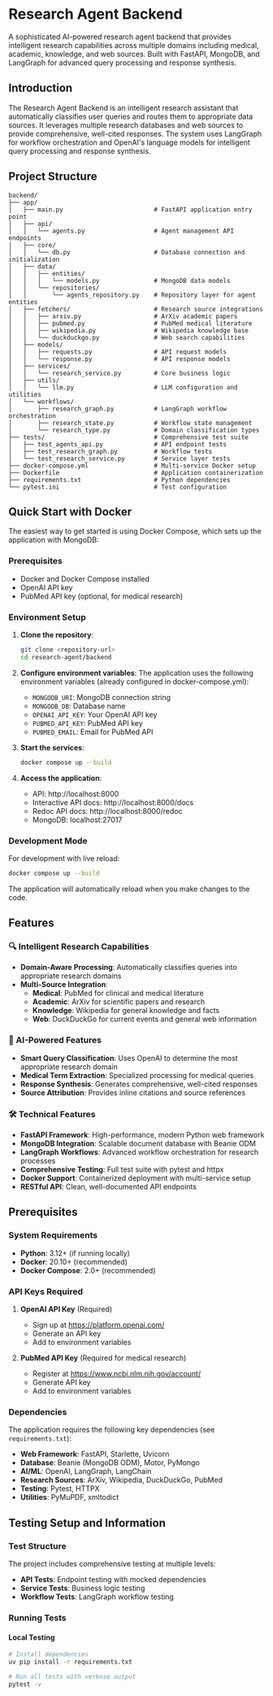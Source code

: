 # Research Agent Backend

A sophisticated AI-powered research agent backend that provides intelligent research capabilities across multiple domains including medical, academic, knowledge, and web sources. Built with FastAPI, MongoDB, and LangGraph for advanced query processing and response synthesis.

## Introduction

The Research Agent Backend is an intelligent research assistant that automatically classifies user queries and routes them to appropriate data sources. It leverages multiple research databases and web sources to provide comprehensive, well-cited responses. The system uses LangGraph for workflow orchestration and OpenAI's language models for intelligent query processing and response synthesis.

## Project Structure

```
backend/
├── app/
│   ├── main.py                         # FastAPI application entry point
│   ├── api/
│   │   └── agents.py                   # Agent management API endpoints
│   ├── core/
│   │   └── db.py                       # Database connection and initialization
│   ├── data/
│   │   ├── entities/
│   │   │   └── models.py               # MongoDB data models
│   │   └── repositories/
│   │       └── agents_repository.py    # Repository layer for agent entities
│   ├── fetchers/                       # Research source integrations
│   │   ├── arxiv.py                    # ArXiv academic papers
│   │   ├── pubmed.py                   # PubMed medical literature
│   │   ├── wikipedia.py                # Wikipedia knowledge base
│   │   └── duckduckgo.py               # Web search capabilities
│   ├── models/
│   │   ├── requests.py                 # API request models
│   │   └── response.py                 # API response models
│   ├── services/
│   │   └── research_service.py         # Core business logic
│   ├── utils/
│   │   └── llm.py                      # LLM configuration and utilities
│   └── workflows/
│       ├── research_graph.py           # LangGraph workflow orchestration
│       ├── research_state.py           # Workflow state management
│       └── research_type.py            # Domain classification types
├── tests/                              # Comprehensive test suite
│   ├── test_agents_api.py              # API endpoint tests
│   ├── test_research_graph.py          # Workflow tests
│   └── test_research_service.py        # Service layer tests
├── docker-compose.yml                  # Multi-service Docker setup
├── Dockerfile                          # Application containerization
├── requirements.txt                    # Python dependencies
└── pytest.ini                          # Test configuration
```

## Quick Start with Docker

The easiest way to get started is using Docker Compose, which sets up the application with MongoDB:

### Prerequisites

- Docker and Docker Compose installed
- OpenAI API key
- PubMed API key (optional, for medical research)

### Environment Setup

1. **Clone the repository**:
   ```bash
   git clone <repository-url>
   cd research-agent/backend
   ```

2. **Configure environment variables**:
   The application uses the following environment variables (already configured in docker-compose.yml):
   - `MONGODB_URI`: MongoDB connection string
   - `MONGODB_DB`: Database name
   - `OPENAI_API_KEY`: Your OpenAI API key
   - `PUBMED_API_KEY`: PubMed API key
   - `PUBMED_EMAIL`: Email for PubMed API

3. **Start the services**:
   ```bash
   docker compose up --build
   ```

4. **Access the application**:
   - API: http://localhost:8000
   - Interactive API docs: http://localhost:8000/docs
   - Redoc API docs: http://localhost:8000/redoc
   - MongoDB: localhost:27017

### Development Mode

For development with live reload:
```bash
docker compose up --build
```

The application will automatically reload when you make changes to the code.

## Features

### 🔍 Intelligent Research Capabilities

- **Domain-Aware Processing**: Automatically classifies queries into appropriate research domains
- **Multi-Source Integration**: 
  - **Medical**: PubMed for clinical and medical literature
  - **Academic**: ArXiv for scientific papers and research
  - **Knowledge**: Wikipedia for general knowledge and facts
  - **Web**: DuckDuckGo for current events and general web information

### 🤖 AI-Powered Features

- **Smart Query Classification**: Uses OpenAI to determine the most appropriate research domain
- **Medical Term Extraction**: Specialized processing for medical queries
- **Response Synthesis**: Generates comprehensive, well-cited responses
- **Source Attribution**: Provides inline citations and source references

### 🛠 Technical Features

- **FastAPI Framework**: High-performance, modern Python web framework
- **MongoDB Integration**: Scalable document database with Beanie ODM
- **LangGraph Workflows**: Advanced workflow orchestration for research processes
- **Comprehensive Testing**: Full test suite with pytest and httpx
- **Docker Support**: Containerized deployment with multi-service setup
- **RESTful API**: Clean, well-documented API endpoints

## Prerequisites

### System Requirements

- **Python**: 3.12+ (if running locally)
- **Docker**: 20.10+ (recommended)
- **Docker Compose**: 2.0+ (recommended)

### API Keys Required

1. **OpenAI API Key** (Required)
   - Sign up at https://platform.openai.com/
   - Generate an API key
   - Add to environment variables

2. **PubMed API Key** (Required for medical research)
   - Register at https://www.ncbi.nlm.nih.gov/account/
   - Generate API key
   - Add to environment variables

### Dependencies

The application requires the following key dependencies (see `requirements.txt`):

- **Web Framework**: FastAPI, Starlette, Uvicorn
- **Database**: Beanie (MongoDB ODM), Motor, PyMongo
- **AI/ML**: OpenAI, LangGraph, LangChain
- **Research Sources**: ArXiv, Wikipedia, DuckDuckGo, PubMed
- **Testing**: Pytest, HTTPX
- **Utilities**: PyMuPDF, xmltodict

## Testing Setup and Information

### Test Structure

The project includes comprehensive testing at multiple levels:

- **API Tests**: Endpoint testing with mocked dependencies
- **Service Tests**: Business logic testing
- **Workflow Tests**: LangGraph workflow testing

### Running Tests

#### Local Testing
```bash
# Install dependencies
uv pip install -r requirements.txt

# Run all tests with verbose output
pytest -v
```